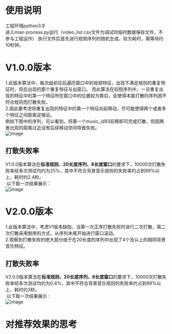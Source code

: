 # 使用说明
工程环境python3.9  
进入mian process.py运行（video_list.csv文件为调试时临时数据保存文件，不参与工程运作）
执行文件后首先进行视频序列的随机生成，较为耗时，需等待约10秒钟。
# V1.0.0版本
1.此版本算法中，每次由前往后遍历窗口中的视频特征，出现不满足规则的重复特征时，将后出现的那个重复特征与出窗口。
而此算法在较短序列中，一旦重复出现的特征中的第一个特征所在窗口中的位置较为靠后，会使得本能打散的序列因不符合规则而打散失败。  
2.因此要考虑将重复出现的特征中的第一个特征向前移动，尽可能使得两个或者多个特征之间距离足够远。  
例如下图中的序列，可以看到，将第一个music_id93前移即可完成打散，但因两者出现的距离过近没有后续移动空间导致失败。  
![image](https://user-images.githubusercontent.com/55337511/170055980-5ebd27dc-8e88-4b2b-92c4-b22a8b6bc934.png)
## 打散失败率
V1.0.0版本算法在**标准规则、20长度序列、8长度窗口**的要求下，10000次打散失败率经多次测试均约为25%，其中不符合背景音乐规则的失败率约占到99%以上，耗时约2.4秒。  
·以下取一次结果展示：  
![image](https://user-images.githubusercontent.com/55337511/170638622-bba0a23c-bfdd-40fc-9a1a-b3730173daea.png)
# V2.0.0版本
1.此版本算法中，考虑V1版本缺陷，当第一次正序打散失败时进行二次打散，第二次打散采用倒序的方式，从序列末尾开始进行窗口滚动。  
2.观察到打散失败的绝大部分由于在20长度的序列中出现了4个及以上的相同背景音乐特征。
## 打散失败率
V2.0.0版本算法在**标准规则、20长度序列、8长度窗口**的要求下，10000次打散失败率经多次测试均约为0.4%，其中不符合背景音乐规则的失败率约占到99%以上，耗时约3秒。  
·以下取一次结果展示：  
![image](https://user-images.githubusercontent.com/55337511/170635921-827432c7-c26a-4a06-bd36-35e8c9b5edaf.png)
# 对推荐效果的思考

